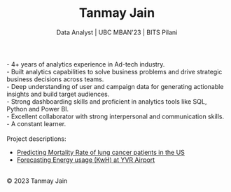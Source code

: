 <!-- <!DOCTYPE html> -->
<html>
  <head>
    <meta charset="utf-8">
    <link rel="stylesheet" href="{{ "/assets/css/main.css" | relative_url }}"> 
  </head>
  <body>
    <header>
      <h1>Tanmay Jain</h1>
      Data Analyst | UBC MBAN'23 | BITS Pilani<br>
    </header>
    <main>
<!--       <img src="/MBAN-TANMAY%20JAIN%20(5).jpg"> -->
      - 4+ years of analytics experience in Ad-tech industry.<br>
      - Built analytics capabilities to solve business problems and drive strategic business decisions across teams.<br>
      - Deep understanding of user and campaign data for generating actionable insights and build target audiences.<br>
      - Strong dashboarding skills and proficient in analytics tools like SQL, Python and Power BI.<br>
      - Excellent collaborator with strong interpersonal and communication skills.<br>
      - A constant learner.<br><br> 
      Project descriptions:
      <nav>
        <ul>
           <li><a href="https://github.com/tan1310/Data-Projects/blob/main/BAIT509-Project-Final-Tanmay.ipynb">Predicting Mortality Rate of lung cancer patients in the US</a></li>
           <li><a href="https://github.com/tan1310/Data-Projects/blob/main/BABS%20502_Final_Tanmay.ipynb">Forecasting Energy usage (KwH) at YVR Airport</a></li>
        </ul>
      </nav>
    </main>
    <footer>
      <p><br>&copy; 2023 Tanmay Jain</p>
    </footer>
  </body>
</html>





